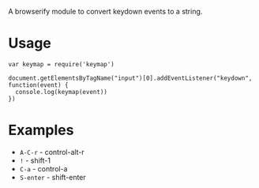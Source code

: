 A browserify module to convert keydown events to a string.

# Usage

    var keymap = require('keymap')

    document.getElementsByTagName("input")[0].addEventListener("keydown", function(event) {
      console.log(keymap(event))
    })

# Examples

  * `A-C-r`   - control-alt-r
  * `!`       - shift-1
  * `C-a`     - control-a
  * `S-enter` - shift-enter

